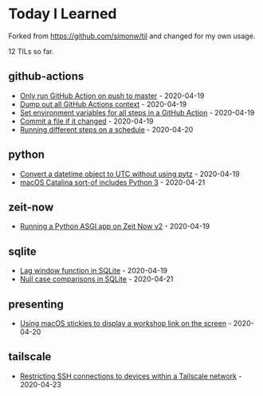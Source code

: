 # Today I Learned

Forked from https://github.com/simonw/til and changed for my own usage.

<!-- count starts -->12<!-- count ends --> TILs so far.

<!-- index starts -->
## github-actions

* [Only run GitHub Action on push to master](https://github.com/vinicius0197/til/blob/master/github-actions/only-master.md) - 2020-04-19
* [Dump out all GitHub Actions context](https://github.com/vinicius0197/til/blob/master/github-actions/dump-context.md) - 2020-04-19
* [Set environment variables for all steps in a GitHub Action](https://github.com/vinicius0197/til/blob/master/github-actions/set-environment-for-all-steps.md) - 2020-04-19
* [Commit a file if it changed](https://github.com/vinicius0197/til/blob/master/github-actions/commit-if-file-changed.md) - 2020-04-19
* [Running different steps on a schedule](https://github.com/vinicius0197/til/blob/master/github-actions/different-steps-on-a-schedule.md) - 2020-04-20

## python

* [Convert a datetime object to UTC without using pytz](https://github.com/vinicius0197/til/blob/master/python/convert-to-utc-without-pytz.md) - 2020-04-19
* [macOS Catalina sort-of includes Python 3](https://github.com/vinicius0197/til/blob/master/python/macos-catalina-sort-of-ships-with-python3.md) - 2020-04-21

## zeit-now

* [Running a Python ASGI app on Zeit Now v2](https://github.com/vinicius0197/til/blob/master/zeit-now/python-asgi-on-now-v2.md) - 2020-04-19

## sqlite

* [Lag window function in SQLite](https://github.com/vinicius0197/til/blob/master/sqlite/lag-window-function.md) - 2020-04-19
* [Null case comparisons in SQLite](https://github.com/vinicius0197/til/blob/master/sqlite/null-case.md) - 2020-04-21

## presenting

* [Using macOS stickies to display a workshop link on the screen](https://github.com/vinicius0197/til/blob/master/presenting/stickies-for-workshop-links.md) - 2020-04-20

## tailscale

* [Restricting SSH connections to devices within a Tailscale network](https://github.com/vinicius0197/til/blob/master/tailscale/lock-down-sshd.md) - 2020-04-23
<!-- index ends -->
